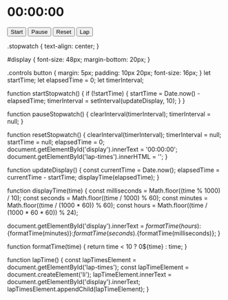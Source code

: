 <!DOCTYPE html>
<html lang="en">
<head>
  <meta charset="UTF-8">
  <meta name="viewport" content="width=device-width, initial-scale=1.0">
  <title>Stopwatch</title>
  <link rel="stylesheet" href="styles.css">
</head>
<body>
  <div class="stopwatch">
    <h1 id="display">00:00:00</h1>
    <div class="controls">
      <button onclick="startStopwatch()">Start</button>
      <button onclick="pauseStopwatch()">Pause</button>
      <button onclick="resetStopwatch()">Reset</button>
      <button onclick="lapTime()">Lap</button>
    </div>
    <ul id="lap-times"></ul>
  </div>
  
  <script src="script.js"></script>
</body>
</html>
.stopwatch {
  text-align: center;
}

#display {
  font-size: 48px;
  margin-bottom: 20px;
}

.controls button {
  margin: 5px;
  padding: 10px 20px;
  font-size: 16px;
}
let startTime;
let elapsedTime = 0;
let timerInterval;

function startStopwatch() {
  if (!startTime) {
    startTime = Date.now() - elapsedTime;
    timerInterval = setInterval(updateDisplay, 10);
  }
}

function pauseStopwatch() {
  clearInterval(timerInterval);
  timerInterval = null;
}

function resetStopwatch() {
  clearInterval(timerInterval);
  timerInterval = null;
  startTime = null;
  elapsedTime = 0;
  document.getElementById('display').innerText = '00:00:00';
  document.getElementById('lap-times').innerHTML = '';
}

function updateDisplay() {
  const currentTime = Date.now();
  elapsedTime = currentTime - startTime;
  displayTime(elapsedTime);
}

function displayTime(time) {
  const milliseconds = Math.floor((time % 1000) / 10);
  const seconds = Math.floor((time / 1000) % 60);
  const minutes = Math.floor((time / (1000 * 60)) % 60);
  const hours = Math.floor((time / (1000 * 60 * 60)) % 24);

  document.getElementById('display').innerText = 
    ${formatTime(hours)}:${formatTime(minutes)}:${formatTime(seconds)}.${formatTime(milliseconds)};
}

function formatTime(time) {
  return time < 10 ? 0${time} : time;
}

function lapTime() {
  const lapTimesElement = document.getElementById('lap-times');
  const lapTimeElement = document.createElement('li');
  lapTimeElement.innerText = document.getElementById('display').innerText;
  lapTimesElement.appendChild(lapTimeElement);
}
